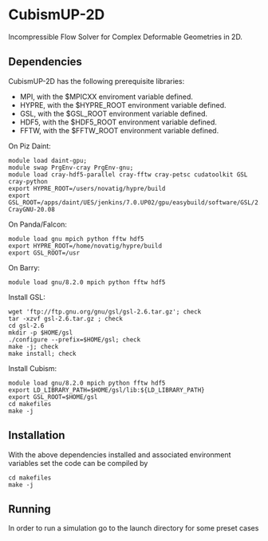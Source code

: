 # CubismUP-2D

Incompressible Flow Solver for Complex Deformable Geometries in 2D.

## Dependencies

CubismUP-2D has the following prerequisite libraries:

- MPI, with the $MPICXX enviroment variable defined.
- HYPRE, with the $HYPRE_ROOT environment variable defined.
- GSL, with the $GSL_ROOT environment variable defined.
- HDF5, with the $HDF5_ROOT environment variable defined.
- FFTW, with the $FFTW_ROOT environment variable defined.

On Piz Daint:
```
module load daint-gpu; 
module swap PrgEnv-cray PrgEnv-gnu;
module load cray-hdf5-parallel cray-fftw cray-petsc cudatoolkit GSL cray-python
export HYPRE_ROOT=/users/novatig/hypre/build
export GSL_ROOT=/apps/daint/UES/jenkins/7.0.UP02/gpu/easybuild/software/GSL/2.5-CrayGNU-20.08
```

On Panda/Falcon:
```
module load gnu mpich python fftw hdf5
export HYPRE_ROOT=/home/novatig/hypre/build
export GSL_ROOT=/usr
```

On Barry:
```
module load gnu/8.2.0 mpich python fftw hdf5
```
Install GSL:
```
wget 'ftp://ftp.gnu.org/gnu/gsl/gsl-2.6.tar.gz'; check
tar -xzvf gsl-2.6.tar.gz ; check
cd gsl-2.6
mkdir -p $HOME/gsl
./configure --prefix=$HOME/gsl; check
make -j; check
make install; check
```
Install Cubism:
```
module load gnu/8.2.0 mpich python fftw hdf5
export LD_LIBRARY_PATH=$HOME/gsl/lib:${LD_LIBRARY_PATH}
export GSL_ROOT=$HOME/gsl
cd makefiles
make -j
```







## Installation

With the above dependencies installed and associated environment variables set the code can be compiled by
```
cd makefiles
make -j
```

## Running

In order to run a simulation go to the launch directory for some preset cases